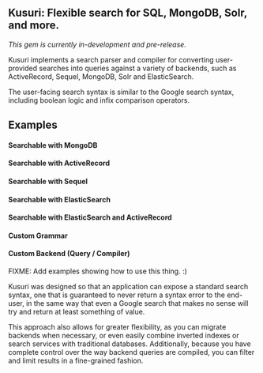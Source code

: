## Kusuri: Flexible search for SQL, MongoDB, Solr, and more.

*This gem is currently in-development and pre-release.*

Kusuri implements a search parser and compiler for converting user-provided
searches into queries against a variety of backends, such as ActiveRecord,
Sequel, MongoDB, Solr and ElasticSearch.

The user-facing search syntax is similar to the Google search syntax,
including boolean logic and infix comparison operators.

## Examples

#### Searchable with MongoDB

#### Searchable with ActiveRecord

#### Searchable with Sequel

#### Searchable with ElasticSearch

#### Searchable with ElasticSearch and ActiveRecord

#### Custom Grammar

#### Custom Backend (Query / Compiler)

FIXME: Add examples showing how to use this thing. :)

Kusuri was designed so that an application can expose a standard search
syntax, one that is guaranteed to never return a syntax error to the
end-user, in the same way that even a Google search that makes no sense will
try and return at least something of value.

This approach also allows for greater flexibility, as you can migrate
backends when necessary, or even easily combine inverted indexes or search
services with traditional databases. Additionally, because you have complete
control over the way backend queries are compiled, you can filter and limit
results in a fine-grained fashion.
